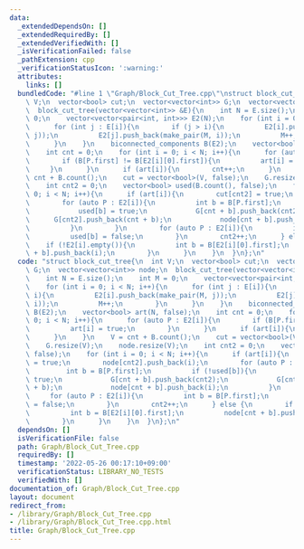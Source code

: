 ```yaml
---
data:
  _extendedDependsOn: []
  _extendedRequiredBy: []
  _extendedVerifiedWith: []
  _isVerificationFailed: false
  _pathExtension: cpp
  _verificationStatusIcon: ':warning:'
  attributes:
    links: []
  bundledCode: "#line 1 \"Graph/Block_Cut_Tree.cpp\"\nstruct block_cut_tree{\n  int\
    \ V;\n  vector<bool> cut;\n  vector<vector<int>> G;\n  vector<vector<int>> node;\n\
    \  block_cut_tree(vector<vector<int>> &E){\n    int N = E.size();\n    int M =\
    \ 0;\n    vector<vector<pair<int, int>>> E2(N);\n    for (int i = 0; i < N; i++){\n\
    \      for (int j : E[i]){\n        if (j > i){\n          E2[i].push_back(make_pair(M,\
    \ j));\n          E2[j].push_back(make_pair(M, i));\n          M++;\n        }\n\
    \      }\n    }\n    biconnected_components B(E2);\n    vector<bool> art(N, false);\n\
    \    int cnt = 0;\n    for (int i = 0; i < N; i++){\n      for (auto P : E2[i]){\n\
    \        if (B[P.first] != B[E2[i][0].first]){\n          art[i] = true;\n   \
    \     }\n      }\n      if (art[i]){\n        cnt++;\n      }\n    }\n    V =\
    \ cnt + B.count();\n    cut = vector<bool>(V, false);\n    G.resize(V);\n    node.resize(V);\n\
    \    int cnt2 = 0;\n    vector<bool> used(B.count(), false);\n    for (int i =\
    \ 0; i < N; i++){\n      if (art[i]){\n        cut[cnt2] = true;\n        node[cnt2].push_back(i);\n\
    \        for (auto P : E2[i]){\n          int b = B[P.first];\n          if (!used[b]){\n\
    \            used[b] = true;\n            G[cnt + b].push_back(cnt2);\n      \
    \      G[cnt2].push_back(cnt + b);\n            node[cnt + b].push_back(i);\n\
    \          }\n        }\n        for (auto P : E2[i]){\n          int b = B[P.first];\n\
    \          used[b] = false;\n        }\n        cnt2++;\n      } else {\n    \
    \    if (!E2[i].empty()){\n          int b = B[E2[i][0].first];\n          node[cnt\
    \ + b].push_back(i);\n        }\n      }\n    }\n  }\n};\n"
  code: "struct block_cut_tree{\n  int V;\n  vector<bool> cut;\n  vector<vector<int>>\
    \ G;\n  vector<vector<int>> node;\n  block_cut_tree(vector<vector<int>> &E){\n\
    \    int N = E.size();\n    int M = 0;\n    vector<vector<pair<int, int>>> E2(N);\n\
    \    for (int i = 0; i < N; i++){\n      for (int j : E[i]){\n        if (j >\
    \ i){\n          E2[i].push_back(make_pair(M, j));\n          E2[j].push_back(make_pair(M,\
    \ i));\n          M++;\n        }\n      }\n    }\n    biconnected_components\
    \ B(E2);\n    vector<bool> art(N, false);\n    int cnt = 0;\n    for (int i =\
    \ 0; i < N; i++){\n      for (auto P : E2[i]){\n        if (B[P.first] != B[E2[i][0].first]){\n\
    \          art[i] = true;\n        }\n      }\n      if (art[i]){\n        cnt++;\n\
    \      }\n    }\n    V = cnt + B.count();\n    cut = vector<bool>(V, false);\n\
    \    G.resize(V);\n    node.resize(V);\n    int cnt2 = 0;\n    vector<bool> used(B.count(),\
    \ false);\n    for (int i = 0; i < N; i++){\n      if (art[i]){\n        cut[cnt2]\
    \ = true;\n        node[cnt2].push_back(i);\n        for (auto P : E2[i]){\n \
    \         int b = B[P.first];\n          if (!used[b]){\n            used[b] =\
    \ true;\n            G[cnt + b].push_back(cnt2);\n            G[cnt2].push_back(cnt\
    \ + b);\n            node[cnt + b].push_back(i);\n          }\n        }\n   \
    \     for (auto P : E2[i]){\n          int b = B[P.first];\n          used[b]\
    \ = false;\n        }\n        cnt2++;\n      } else {\n        if (!E2[i].empty()){\n\
    \          int b = B[E2[i][0].first];\n          node[cnt + b].push_back(i);\n\
    \        }\n      }\n    }\n  }\n};\n"
  dependsOn: []
  isVerificationFile: false
  path: Graph/Block_Cut_Tree.cpp
  requiredBy: []
  timestamp: '2022-05-26 00:17:10+09:00'
  verificationStatus: LIBRARY_NO_TESTS
  verifiedWith: []
documentation_of: Graph/Block_Cut_Tree.cpp
layout: document
redirect_from:
- /library/Graph/Block_Cut_Tree.cpp
- /library/Graph/Block_Cut_Tree.cpp.html
title: Graph/Block_Cut_Tree.cpp
---
```

